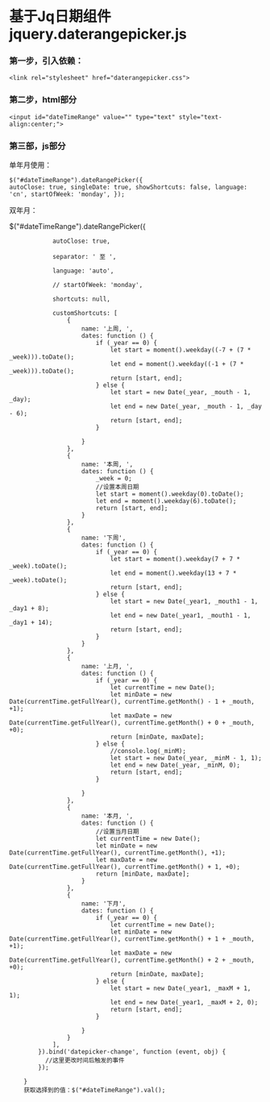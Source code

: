 # 基于Jq日期组件jquery.daterangepicker.js

### 第一步，引入依赖：

   <script src="jquery.daterangepicker.js"></script>  
   `<link rel="stylesheet" href="daterangepicker.css">`

### 第二步，html部分  
   
   `<input id="dateTimeRange" value="" type="text" style="text-align:center;"> `
   

### 第三部，js部分

 单年月使用：
 
 ` $("#dateTimeRange").dateRangePicker({                               
                autoClose: true,
                singleDate: true,
                showShortcuts: false,
                language: 'cn',
                startOfWeek: 'monday',
            });
  `
  

双年月：

$("#dateTimeRange").dateRangePicker({ 

                autoClose: true, 
                
                separator: ' 至 ', 
                
                language: 'auto', 
                
                // startOfWeek: 'monday', 
                
                shortcuts: null,
                
                customShortcuts: [
                    {
                        name: '上周, ',
                        dates: function () {
                            if (_year == 0) {
                                let start = moment().weekday((-7 + (7 * _week))).toDate();
                                let end = moment().weekday((-1 + (7 * _week))).toDate();
                                return [start, end];
                            } else {
                                let start = new Date(_year, _mouth - 1, _day);
                                let end = new Date(_year, _mouth - 1, _day - 6);
                                return [start, end];
                            }

                        }
                    },
                    {
                        name: '本周, ',
                        dates: function () {
                            _week = 0;
                            //设置本周日期
                            let start = moment().weekday(0).toDate();
                            let end = moment().weekday(6).toDate();
                            return [start, end];
                        }
                    },
                    {
                        name: '下周',
                        dates: function () {
                            if (_year == 0) {
                                let start = moment().weekday(7 + 7 * _week).toDate();
                                let end = moment().weekday(13 + 7 * _week).toDate();
                                return [start, end];
                            } else {
                                let start = new Date(_year1, _mouth1 - 1, _day1 + 8);
                                let end = new Date(_year1, _mouth1 - 1, _day1 + 14);
                                return [start, end];
                            }
                        }
                    },
                    {
                        name: '上月, ',
                        dates: function () {
                            if (_year == 0) {
                                let currentTime = new Date();
                                let minDate = new Date(currentTime.getFullYear(), currentTime.getMonth() - 1 + _mouth, +1);
                                let maxDate = new Date(currentTime.getFullYear(), currentTime.getMonth() + 0 + _mouth, +0);
                                return [minDate, maxDate];
                            } else {
                                //console.log(_minM);
                                let start = new Date(_year, _minM - 1, 1);
                                let end = new Date(_year, _minM, 0);
                                return [start, end];
                            }

                        }
                    },
                    {
                        name: '本月, ',
                        dates: function () {
                            //设置当月日期
                            let currentTime = new Date();
                            let minDate = new Date(currentTime.getFullYear(), currentTime.getMonth(), +1);
                            let maxDate = new Date(currentTime.getFullYear(), currentTime.getMonth() + 1, +0);
                            return [minDate, maxDate];
                        }
                    },
                    {
                        name: '下月',
                        dates: function () {
                            if (_year == 0) {
                                let currentTime = new Date();
                                let minDate = new Date(currentTime.getFullYear(), currentTime.getMonth() + 1 + _mouth, +1);
                                let maxDate = new Date(currentTime.getFullYear(), currentTime.getMonth() + 2 + _mouth, +0);
                                return [minDate, maxDate];
                            } else {
                                let start = new Date(_year1, _maxM + 1, 1);
                                let end = new Date(_year1, _maxM + 2, 0);
                                return [start, end];
                            }

                        }
                    }
                ],
            }).bind('datepicker-change', function (event, obj) {
              //这里更改时间后触发的事件
            });

        }
        获取选择到的值：$("#dateTimeRange").val(); 

